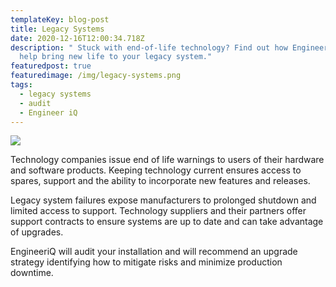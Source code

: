 ```yaml
---
templateKey: blog-post
title: Legacy Systems
date: 2020-12-16T12:00:34.718Z
description: " Stuck with end-of-life technology? Find out how EngineeriQ can
  help bring new life to your legacy system."
featuredpost: true
featuredimage: /img/legacy-systems.png
tags:
  - legacy systems
  - audit
  - Engineer iQ
---
```

![](/img/legacy-systems.png)

Technology companies issue end of life warnings to users of their hardware and software products. Keeping technology current ensures access to spares, support and the ability to incorporate new features and releases.

Legacy system failures expose manufacturers to prolonged shutdown and limited access to support. Technology suppliers and their partners offer support contracts to ensure systems are up to date and can take advantage of upgrades.

EngineeriQ will audit your installation and will recommend an upgrade strategy identifying how to mitigate risks and minimize production downtime.